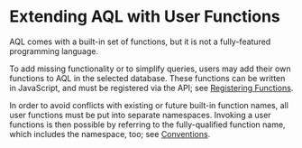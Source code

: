 Extending AQL with User Functions
=================================

AQL comes with a built-in set of functions, but it is not a
fully-featured programming language.

To add missing functionality or to simplify queries, users
may add their own functions to AQL in the selected database. 
These functions can be written in JavaScript, and must be 
registered via the API; see [Registering Functions](../AqlExtending/Functions.md).

In order to avoid conflicts with existing or future built-in 
function names, all user functions must be put into separate
namespaces. Invoking a user functions is then possible by referring
to the fully-qualified function name, which includes the namespace,
too; see [Conventions](../AqlExtending/Conventions.md). 
